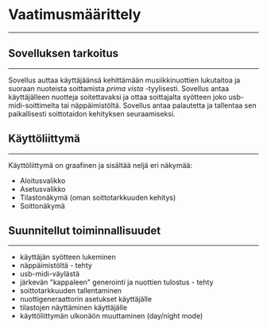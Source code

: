 # Vaatimusmäärittely

---

## Sovelluksen tarkoitus

---

Sovellus auttaa käyttäjäänsä kehittämään musiikkinuottien lukutaitoa ja suoraan nuoteista soittamista _prima vista_ -tyylisesti. 
Sovellus antaa käyttäjälleen nuotteja soitettavaksi ja ottaa soittajalta syötteen joko usb-midi-soittimelta tai näppäimistöltä.
Sovellus antaa palautetta ja tallentaa sen paikallisesti soittotaidon kehityksen seuraamiseksi.

## Käyttöliittymä

---

Käyttöliittymä on graafinen ja sisältää neljä eri näkymää:
* Aloitusvalikko
* Asetusvalikko
* Tilastonäkymä (oman soittotarkkuuden kehitys)
* Soittonäkymä

## Suunnitellut toiminnallisuudet

---

* käyttäjän syötteen lukeminen 
 * näppäimistöltä - tehty
 * usb-midi-väylästä
* järkevän "kappaleen" generointi ja nuottien tulostus - tehty
* soittotarkkuuden tallentaminen
* nuottigeneraattorin asetukset käyttäjälle
* tilastojen näyttäminen käyttäjälle
* käyttöliittymän ulkonäön muuttaminen (day/night mode)
    

